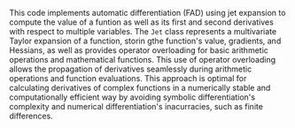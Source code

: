 This code implements automatic differentiation (FAD) using jet expansion to compute the value of a funtion as well as its first and second derivatives with respect to multiple variables.
The `Jet` class represents a multivariate Taylor expansion of a function, storin gthe function's value, gradients, and Hessians, as well as provides operator overloading for basic arithmetic operations and mathematical functions.
This use of operator overloading allows the propagation of derivatives seamlessly during arithmetic operations and function evaluations. This approach is optimal for calculating derivatives of complex functions in a numerically stable and computationally efficient way by avoiding symbolic differentiation's complexity and numerical differentiation's inacurracies, such as finite differences.
